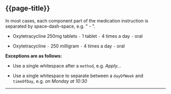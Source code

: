 ## {{page-title}}

In most cases, each component part of the medication instruction is separated by space-dash-space, e.g. " - ".

- Oxytetracycline 250mg tablets `-` 1 tablet `-` 4 times a day `-` oral

- Oxytetracycline `-` 250 milligram `-` 4 times a day `-` oral

**Exceptions are as follows:**

- Use a single whitespace after a `method`, e.g. _Apply..._

- Use a single whitespace to separate between a `dayOfWeek` and `timeOfDay`, e.g. _on Monday at 10:30_

---